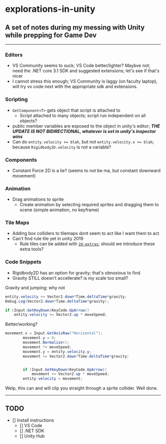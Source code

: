 # explorations-in-unity

## A set of notes during my messing with Unity while prepping for Game Dev

---

### Editors

* VS Community seems to suck; VS Code better/lighter?  Maybve not; need the .NET core 3.1 SDK and suggested extensions; let's see if that's nicer
 * I cannot stress this enough; VS Community is laggy (on faculty laptop), will try vs code next with the appropriate sdk and extensions.


### Scripting

* `GetComponent<T>` gets object that script is attached to
  * Script attached to many objects; script run independent on all objects?
* public member variables are exposed to the object in unity's editor; ***THE UPDATE IS NOT BIDIRECTIONAL, whatever is set in unity's inspector wins***
* Can do `entity.velocity += blah`, but not `entity.velocity.x += blah`; because `Rigidbody2D.velocity` is not a variable?

### Components

* Constant Force 2D is a lie?  (seems to not be ma, but constant downward movement)

### Animation

* Drag animations to sprite
  * Create animation by selecting required sprites and dragging them to scene (simple animation, no keyframe)
  
### Tile Maps

* Adding box colliders to tilemaps dont seem to act like I want them to act
* Can't find rule tile yet in unity 2019
  * Rule tiles can be added with [`2d-extras`](https://github.com/Unity-Technologies/2d-extras); should we introduce these extra tools?
  
### Code Snippets

* Rigidbody2D has an option for gravity; that's obnoxious to find
 * Gravity STILL doesn't accellerate? is my scale too small?

Gravity and jumping; why not
```cs
entity.velocity += Vector2.down*Time.deltaTime*gravity;
Debug.Log(Vector2.down*Time.deltaTime*gravity);

if (Input.GetKeyDown(KeyCode.UpArrow))
    entity.velocity += Vector2.up * moveSpeed;
```

Better/working?
```cs
movement.x = Input.GetAxisRaw("Horizontal");
        movement.y = 0;
        movement.Normalize();
        movement *= moveSpeed;
        movement.y = entity.velocity.y;
        movement += Vector2.down*Time.deltaTime*gravity;


        if (Input.GetKeyDown(KeyCode.UpArrow))
            movement += Vector2.up * moveSpeed;
        entity.velocity = movement;
```

Welp, this can and will clip you straight through a sprite collider.  Well done.

---
## TODO

- [] Install instructions
  - [] VS Code
  - [] .NET SDK 
  - [] Unity Hub


